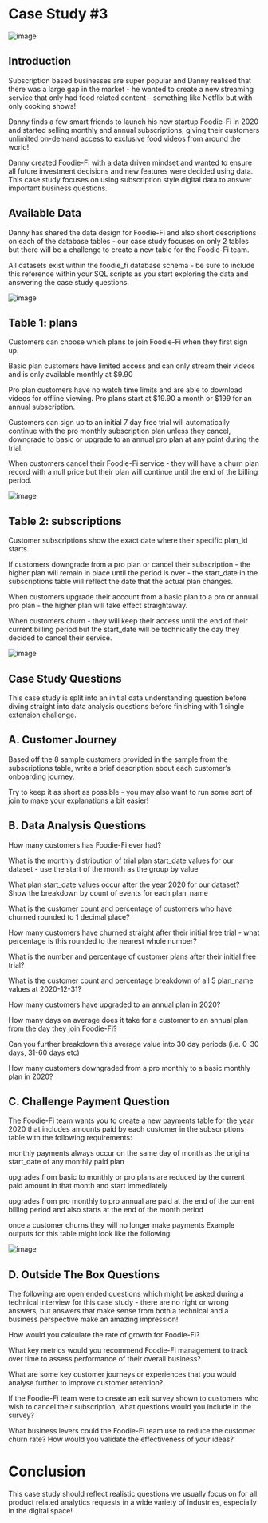 # Case Study #3


![image](https://github.com/Prithak8/8_WEEK_SQL_CHALLENGE/assets/109690999/8d30e462-0f41-4894-8851-a7492c7a0aec)



## Introduction

Subscription based businesses are super popular and Danny realised that there was a large gap in the market - he wanted to create a new streaming service that only had food related content - something like Netflix but with only cooking shows!

Danny finds a few smart friends to launch his new startup Foodie-Fi in 2020 and started selling monthly and annual subscriptions, giving their customers unlimited on-demand access to exclusive food videos from around the world!

Danny created Foodie-Fi with a data driven mindset and wanted to ensure all future investment decisions and new features were decided using data. This case study focuses on using subscription style digital data to answer important business questions.


## Available Data

Danny has shared the data design for Foodie-Fi and also short descriptions on each of the database tables - our case study focuses on only 2 tables but there will be a challenge to create a new table for the Foodie-Fi team.

All datasets exist within the foodie_fi database schema - be sure to include this reference within your SQL scripts as you start exploring the data and answering the case study questions.



![image](https://github.com/Prithak8/8_WEEK_SQL_CHALLENGE/assets/109690999/94bfe43b-2f28-4f73-be55-18486641ad8a)



## Table 1: plans

Customers can choose which plans to join Foodie-Fi when they first sign up.

Basic plan customers have limited access and can only stream their videos and is only available monthly at $9.90

Pro plan customers have no watch time limits and are able to download videos for offline viewing. Pro plans start at $19.90 a month or $199 for an annual subscription.

Customers can sign up to an initial 7 day free trial will automatically continue with the pro monthly subscription plan unless they cancel, downgrade to basic or upgrade to an annual pro plan at any point during the trial.

When customers cancel their Foodie-Fi service - they will have a churn plan record with a null price but their plan will continue until the end of the billing period.


![image](https://github.com/Prithak8/8_WEEK_SQL_CHALLENGE/assets/109690999/78c379a0-33c4-4398-8bb1-1439ee440dd1)



## Table 2: subscriptions


Customer subscriptions show the exact date where their specific plan_id starts.

If customers downgrade from a pro plan or cancel their subscription - the higher plan will remain in place until the period is over - the start_date in the subscriptions table will reflect the date that the actual plan changes.

When customers upgrade their account from a basic plan to a pro or annual pro plan - the higher plan will take effect straightaway.

When customers churn - they will keep their access until the end of their current billing period but the start_date will be technically the day they decided to cancel their service.


![image](https://github.com/Prithak8/8_WEEK_SQL_CHALLENGE/assets/109690999/68a36cc4-76a6-4bb8-ace0-622a582f9332)


## Case Study Questions


This case study is split into an initial data understanding question before diving straight into data analysis questions before finishing with 1 single extension challenge.


## A. Customer Journey

Based off the 8 sample customers provided in the sample from the subscriptions table, write a brief description about each customer’s onboarding journey.

Try to keep it as short as possible - you may also want to run some sort of join to make your explanations a bit easier!


## B. Data Analysis Questions


How many customers has Foodie-Fi ever had?

What is the monthly distribution of trial plan start_date values for our dataset - use the start of the month as the group by value

What plan start_date values occur after the year 2020 for our dataset? Show the breakdown by count of events for each plan_name

What is the customer count and percentage of customers who have churned rounded to 1 decimal place?

How many customers have churned straight after their initial free trial - what percentage is this rounded to the nearest whole number?

What is the number and percentage of customer plans after their initial free trial?

What is the customer count and percentage breakdown of all 5 plan_name values at 2020-12-31?

How many customers have upgraded to an annual plan in 2020?

How many days on average does it take for a customer to an annual plan from the day they join Foodie-Fi?

Can you further breakdown this average value into 30 day periods (i.e. 0-30 days, 31-60 days etc)

How many customers downgraded from a pro monthly to a basic monthly plan in 2020?



## C. Challenge Payment Question


The Foodie-Fi team wants you to create a new payments table for the year 2020 that includes amounts paid by each customer in the subscriptions table with the following requirements:

monthly payments always occur on the same day of month as the original start_date of any monthly paid plan

upgrades from basic to monthly or pro plans are reduced by the current paid amount in that month and start immediately

upgrades from pro monthly to pro annual are paid at the end of the current billing period and also starts at the end of the month period

once a customer churns they will no longer make payments
Example outputs for this table might look like the following:



![image](https://github.com/Prithak8/8_WEEK_SQL_CHALLENGE/assets/109690999/087cc141-7915-46b7-a719-6f32fbfce5b2)



## D. Outside The Box Questions


The following are open ended questions which might be asked during a technical interview for this case study - there are no right or wrong answers, but answers that make sense from both a technical and a business perspective make an amazing impression!


How would you calculate the rate of growth for Foodie-Fi?

What key metrics would you recommend Foodie-Fi management to track over time to assess performance of their overall business?

What are some key customer journeys or experiences that you would analyse further to improve customer retention?

If the Foodie-Fi team were to create an exit survey shown to customers who wish to cancel their subscription, what questions would you include in the survey?

What business levers could the Foodie-Fi team use to reduce the customer churn rate? How would you validate the effectiveness of your ideas?


# Conclusion


This case study should reflect realistic questions we usually focus on for all product related analytics requests in a wide variety of industries, especially in the digital space!

